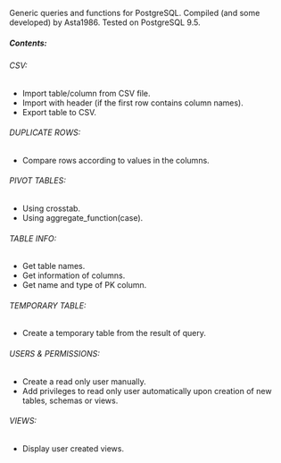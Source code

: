 Generic queries and functions for PostgreSQL. Compiled (and some developed) by Asta1986.
Tested on PostgreSQL 9.5.

##### Contents:
###### CSV:
* Import table/column from CSV file.
* Import with header (if the first row contains column names).
* Export table to CSV.

###### DUPLICATE ROWS:
* Compare rows according to values in the columns.

###### PIVOT TABLES:
* Using crosstab.
* Using aggregate_function(case).

###### TABLE INFO:
* Get table names.
* Get information of columns.
* Get name and type of PK column.

###### TEMPORARY TABLE:
* Create a temporary table from the result of query.

###### USERS & PERMISSIONS:
* Create a read only user manually.
* Add privileges to read only user automatically upon creation of new tables, schemas or views.

###### VIEWS:
* Display user created views.
